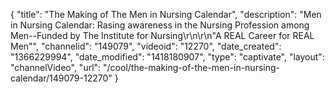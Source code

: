 {
    "title": "The Making of The Men in Nursing Calendar",
    "description": "Men in Nursing Calendar: Rasing awareness in the Nursing Profession among Men--Funded by The Institute for Nursing\r\n\r\n\"A REAL Career for REAL Men\"",
    "channelid": "149079",
    "videoid": "12270",
    "date_created": "1366229994",
    "date_modified": "1418180907",
    "type": "captivate",
    "layout": "channelVideo",
    "url": "\/cool\/the-making-of-the-men-in-nursing-calendar\/149079-12270"
}